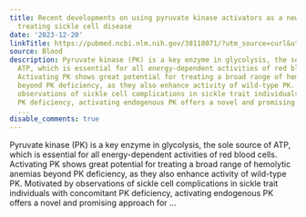 ```yaml
---
title: Recent developments on using pyruvate kinase activators as a new approach for
  treating sickle cell disease
date: '2023-12-20'
linkTitle: https://pubmed.ncbi.nlm.nih.gov/38118071/?utm_source=curl&utm_medium=rss&utm_campaign=journals&utm_content=7603509&fc=None&ff=20231221170651&v=2.18.0
source: Blood
description: Pyruvate kinase (PK) is a key enzyme in glycolysis, the sole source of
  ATP, which is essential for all energy-dependent activities of red blood cells.
  Activating PK shows great potential for treating a broad range of hemolytic anemias
  beyond PK deficiency, as they also enhance activity of wild-type PK. Motivated by
  observations of sickle cell complications in sickle trait individuals with concomitant
  PK deficiency, activating endogenous PK offers a novel and promising approach for
  ...
disable_comments: true
---
```

Pyruvate kinase (PK) is a key enzyme in glycolysis, the sole source of ATP, which is essential for all energy-dependent activities of red blood cells. Activating PK shows great potential for treating a broad range of hemolytic anemias beyond PK deficiency, as they also enhance activity of wild-type PK. Motivated by observations of sickle cell complications in sickle trait individuals with concomitant PK deficiency, activating endogenous PK offers a novel and promising approach for ...